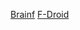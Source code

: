 
[Brainf](https://github.com/fredhappyface/android.brainf)
[F-Droid](https://f-droid.org/app/com.fredhappyface.brainf)
